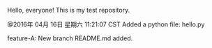 Hello, everyone!
This is my test repository.

@2016年 04月 16日 星期六 11:21:07 CST
Added a python file: hello.py

feature-A:
New branch README.md added.

